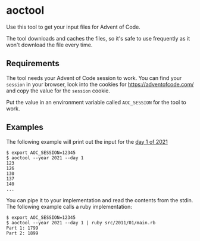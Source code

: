 # aoctool

Use this tool to get your input files for Advent of Code.

The tool downloads and caches the files, so it's safe to use frequently as it won't download the file every time.

## Requirements

The tool needs your Advent of Code session to work. You can find your `session` in your browser, look into the cookies
for https://adventofcode.com/ and copy the value for the `session` cookie.

Put the value in an environment variable called `AOC_SESSION` for the tool to work.

## Examples

The following example will print out the input for the [day 1 of 2021](https://adventofcode.com/2021/day/1)
```
$ export AOC_SESSION=12345
$ aoctool --year 2021 --day 1
123
126
130
137
140
...
```

You can pipe it to your implementation and read the contents from the stdin. The following example calls a ruby implementation:
```
$ export AOC_SESSION=12345
$ aoctool --year 2021 --day 1 | ruby src/2011/01/main.rb
Part 1: 1799
Part 2: 1899
```
